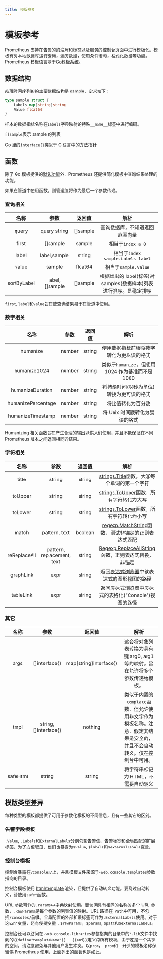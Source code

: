 ```yaml
---
title: 模版参考
---
```


# 模板参考

Prometheus 支持在告警的的注解和标签以及服务的控制台页面中进行模板化。模板有对本地数据库运行查询，遍历数据，使用条件语句，格式化数据等功能。Prometheus 模板语言基于[Go模板系统](https://golang.org/pkg/text/template/)。

## 数据结构 <a href="#data-structures" id="data-structures"></a>

处理时间序列的的主要数据结构是 sample，定义如下：

```go
type sample struct {
    Labels map[string]string
    Value float64
}
```

样本的数据指标名称在`Labels`字典映射的特殊`__name__`标签中进行编码。

`[]sample`表示 sample 的列表

Go 里的`interface{}`类似于 C 语言中的方法指针

## 函数 <a href="#functions" id="functions"></a>

除了 Go 模板提供的[默认功能](https://golang.org/pkg/text/template/#hdr-Functions)外，Prometheus 还提供简化模板中查询结果处理的功能。

如果在管道中使用函数，则管道值将作为最后一个参数传递。

### 查询相关 <a href="#queries" id="queries"></a>

|      名称     |        参数       |    返回值    |                     解析                     |
| :---------: | :-------------: | :-------: | :----------------------------------------: |
|    query    |   query string  | \[]sample |               查询数据库，不知道返回范围向量              |
|    first    |    \[]sample    |   sample  |               相当于`index a 0`               |
|    label    |   label,sample  |   string  |       相当于`index sample.Labels label`       |
|    value    |      sample     |  float64  |              相当于`sample.Value`             |
| sortByLabel | label,\[]sample | \[]sample | 根据给出的 label(标签)对 samples(数据样本)列表进行排序。是稳定排序 |

`first`, `label`和`value`旨在使查询结果易于在管道中使用。

### 数字相关 <a href="#numbers" id="numbers"></a>

|         名称         |   参数   |   返回值  |                                  解析                                  |
| :----------------: | :----: | :----: | :------------------------------------------------------------------: |
|      humanize      | number | string | 使用[数据指标前缀](https://en.wikipedia.org/wiki/Metric\_prefix)将数字转化为更以读的格式 |
|    humanize1024    | number | string |                  类似于`humanize`，但使用 1024 作为基准而不是 1000                 |
|  humanizeDuration  | number | string |                         将持续时间(以秒为单位)转换为更可读的格式                        |
| humanizePercentage | number | string |                               将比值转化为百分数                              |
|  humanizeTimestamp | number | string |                          将 Unix 时间戳转化为易读的格式                          |

Humanizing 相关函数旨在产生合理的输出以供人们使用，并且不能保证在不同 Prometheus 版本之间返回相同的结果。

### 字符相关 <a href="#strings" id="strings"></a>

|      名称      |             参数             |   返回值   |                                                                 解析                                                                 |
| :----------: | :------------------------: | :-----: | :--------------------------------------------------------------------------------------------------------------------------------: |
|     title    |           string           |  string |                                [strings.Title](https://golang.org/pkg/strings/#Title)函数，大写每个单词的第一个字符                               |
|    toUpper   |           string           |  string |                               [strings.ToUpper](https://golang.org/pkg/strings/#ToUpper)函数，所有字符转化为大写                               |
|    toLower   |           string           |  string |                               [strings.ToLower](https://golang.org/pkg/strings/#ToLower)函数，所有字符转化为小写                               |
|     match    |        pattern, text       | boolean |                          [regexp.MatchString](https://golang.org/pkg/regexp/#MatchString)函数，测试非锚定的正则表达式匹配                          |
| reReplaceAll | pattern, replacement, text |  string |                   [Regexp.ReplaceAllString](https://golang.org/pkg/regexp/#Regexp.ReplaceAllString)函数，正则表达式替换，非锚定                  |
|   graphLink  |            expr            |  string |       返回[表达式浏览器](https://app.gitbook.com/s/-M4S\_SROsX9DJxfYcGcT-3598119973/prometheus/configuration/browser.md)中该表达式的图形视图的路径      |
|   tableLink  |            expr            |  string | 返回[表达式浏览器](https://app.gitbook.com/s/-M4S\_SROsX9DJxfYcGcT-3598119973/prometheus/configuration/browser.md)中表达式的表格化("Console")视图的路径 |

### 其它 <a href="#others" id="others"></a>

|    名称    |           参数           |           返回值           |                                 解析                                |
| :------: | :--------------------: | :---------------------: | :---------------------------------------------------------------: |
|   args   |     \[]interface{}     | map\[string]interface{} |           这会将对象列表转换为具有键 arg0, arg1 等的映射。旨在允许将多个参数传递给模板。           |
|   tmpl   | string, \[]interface{} |         nothing         | 类似于内置的`template`函数，但允许使用非文字作为模板名称。注意，假定其结果是安全的，并且不会自动转义。仅在控制台中可用。 |
| safeHtml |         string         |          string         |                        将字符串标记为 HTML，不需要自动转义                       |

## 模版类型差异 <a href="#template-type-differences" id="template-type-differences"></a>

每种类型的模板都提供了可用于参数化模板的不同信息，且有一些其它的区别。

### 告警字段模板 <a href="#alert-field-templates" id="alert-field-templates"></a>

`.Value`, `.Labels`和`ExternalLabels`分别包含告警值，告警标签和全局匹配的扩展标签。为了方便起见，他们也暴露为`$value`, `$labels`和`$externalLabels`变量。

### 控制台模板 <a href="#console-templates" id="console-templates"></a>

控制台暴露在`/consoles/`上，并且模板文件来源于`-web.console.templates`参数指向的目录。

控制台模板使用 [html/template](https://golang.org/pkg/html/template/) 渲染，且提供了自动转义功能。要绕过自动转义，请使用`safe*`函数。

URL 参数可作为`.Params`中字典映射使用。要访问具有相同的名称的多个 URL 参数，`.RawParams`是每个参数的列表值的映射。URL 路径在`.Path`中可用，不包括`/consoles/`前缀。全局配置的外部扩展标签可作为`.ExternalLabels`使用。对于这四个变量，还有便捷变量：`$rawParams`，`$params`, `$path`和`$externalLabels`。

控制台还可以访问在`-web.console.libraries`参数指向的目录中的`*.lib`文件中找到的`{{define"templateName"}}...{{end}}`定义的所有模板。由于这是一个共享的空间，请注意避免与其他用户发生冲突。以`prom`，`_prom`和`__`开头的模板名称保留供 Prometheus 使用，上面列出的函数也是如此。
